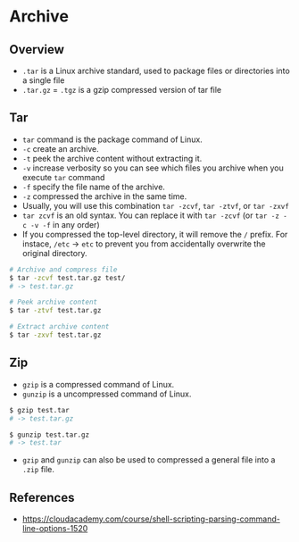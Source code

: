 # Archive

## Overview
- `.tar` is a Linux archive standard, used to package files or directories into a single file
- `.tar.gz` = `.tgz` is a gzip compressed version of tar file

## Tar
- `tar` command is the package command of Linux.
- `-c` create an archive.
- `-t` peek the archive content without extracting it.
- `-v` increase verbosity so you can see which files you archive when you execute `tar` command
- `-f` specify the file name of the archive.
- `-z` compressed the archive in the same time.
- Usually, you will use this combination `tar -zcvf`, `tar -ztvf`, or `tar -zxvf`
- `tar zcvf` is an old syntax. You can replace it with `tar -zcvf` (or `tar -z -c -v -f` in any order)
- If you compressed the top-level directory, it will remove the `/` prefix. For instace, `/etc` -> `etc` to prevent you from accidentally overwrite the original directory.
```bash
# Archive and compress file
$ tar -zcvf test.tar.gz test/
# -> test.tar.gz

# Peek archive content
$ tar -ztvf test.tar.gz

# Extract archive content
$ tar -zxvf test.tar.gz
```
## Zip
- `gzip` is a compressed command of Linux.
- `gunzip` is a uncompressed command of Linux.
```bash
$ gzip test.tar
# -> test.tar.gz

$ gunzip test.tar.gz
# -> test.tar
```
- `gzip` and `gunzip` can also be used to compressed a general file into a `.zip` file.

## References
- https://cloudacademy.com/course/shell-scripting-parsing-command-line-options-1520